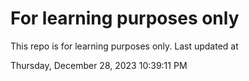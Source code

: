 # For learning purposes only
This repo is for learning purposes only.
Last updated at

Thursday, December 28, 2023 10:39:11 PM

